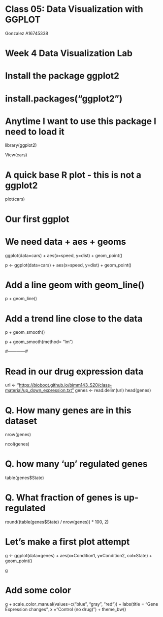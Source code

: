 # Class 05: Data Visualization with GGPLOT
Gonzalez A16745338

# Week 4 Data Visualization Lab

# Install the package ggplot2

# install.packages(“ggplot2”)

# Anytime I want to use this package I need to load it

library(ggplot2)

View(cars)

# A quick base R plot - this is not a ggplot2

plot(cars)

# Our first ggplot

# We need data + aes + geoms

ggplot(data=cars) + aes(x=speed, y=dist) + geom_point()

p \<- ggplot(data=cars) + aes(x=speed, y=dist) + geom_point()

# Add a line geom with geom_line()

p + geom_line()

# Add a trend line close to the data

p + geom_smooth()

p + geom_smooth(method= “lm”)

\#————#

# Read in our drug expression data

url \<-
“https://bioboot.github.io/bimm143_S20/class-material/up_down_expression.txt”
genes \<- read.delim(url) head(genes)

# Q. How many genes are in this dataset

nrow(genes)

ncol(genes)

# Q. how many ‘up’ regulated genes

table(genes\$State)

# Q. What fraction of genes is up-regulated

round((table(genes\$State) / nrow(genes)) \* 100, 2)

# Let’s make a first plot attempt

g \<- ggplot(data=genes) + aes(x=Condition1, y=Condition2, col=State) +
geom_point()

g

# Add some color

g + scale_color_manual(values=c(“blue”, “gray”, “red”)) + labs(title =
“Gene Expression changes”, x =“Control (no drug)”) + theme_bw()
